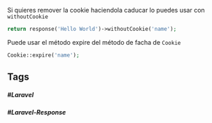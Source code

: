 Si quieres remover la cookie haciendola caducar lo puedes usar con `withoutCookie`

```php
return response('Hello World')->withoutCookie('name');
```

Puede usar el método expire del método de facha de `Cookie`

```php
Cookie::expire('name');
```

## Tags

##### #Laravel
##### #Laravel-Response
